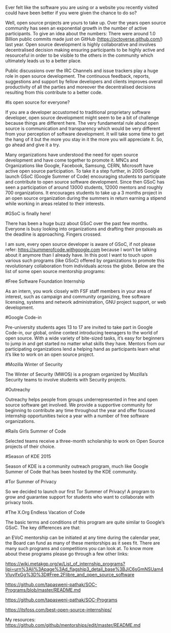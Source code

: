 Ever felt like the software you are using or a website you recently visited could have been better if you were given the chance to do so?

Well, open source projects are yours to take up. Over the years open source community has seen an exponential growth in the number of active participants. To give an idea about the numbers: There were around 1.0 Billion public commits made just on GitHub (https://octoverse.github.com/) last year. Open source development is highly collaborative and involves decentralised decision making ensuring participants to be highly active and resourceful in order to be visible to the others in the community which ultimately leads us to a better place.

Public discussions over the IRC Channels and issue trackers play a huge role in open source development. The continuous feedback, reports, suggestions and support by fellow developers and clients improves overall productivity of all the parties and moreover the decentralised decisions resulting from this contribute to a better code.

#Is open source for everyone?

If you are a developer accustomed to traditional proprietary software developer, open source development might seem to be a bit of challenge because things are different here. The very fundamental rule about open source is communication and transparency which would be very different from your perception of software development. It will take some time to get the hang of it but the more you stay in it the more you will appreciate it. So, go ahead and give it a try.

Many organizations have understood the need for open source development and have come together to promote it. MNCs and Organizations like Google, Facebook, Samsung, CERN, Microsoft have active open source participation. To take it a step further, in 2005 Google launch GSoC (Google Summer of Code) encouraging students to participate and contribute to open source software development. Since then GSoC has seen a participation of around 13000 students, 12000 mentors and roughly 700 organizations. It encourages students to take up a 3 months project in an open source organization during the summers in return earning a stipend while working in areas related to their interests.

#GSoC is finally here!

There has been a huge buzz about GSoC over the past few months. Everyone is busy looking into organizations and drafting their proposals as the deadline is approaching. Fingers crossed.

I am sure, every open source developer is aware of GSoC, if not please refer: https://summerofcode.withgoogle.com because I won’t be talking about it anymore than I already have. In this post I want to touch upon various such programs (like GSoC) offered by organizations to promote this revolutionary collaboration from individuals across the globe. Below are the list of some open source mentorship programs:

#Free Software Foundation Internship

As an intern, you work closely with FSF staff members in your area of interest, such as campaign and community organizing, free software licensing, systems and network administration, GNU project support, or web development.

#Google Code-in

Pre-university students ages 13 to 17 are invited to take part in Google Code-in, our global, online contest introducing teenagers to the world of open source. With a wide variety of bite-sized tasks, it’s easy for beginners to jump in and get started no matter what skills they have. Mentors from our participating organizations lend a helping hand as participants learn what it’s like to work on an open source project.

#Mozilla Winter of Security

The Winter of Security (MWOS) is a program organized by Mozilla’s Security teams to involve students with Security projects.

#Outreachy

Outreachy helps people from groups underrepresented in free and open source software get involved. We provide a supportive community for beginning to contribute any time throughout the year and offer focused internship opportunities twice a year with a number of free software organizations.

#Rails Girls Summer of Code

Selected teams receive a three-month scholarship to work on Open Source projects of their choice.

#Season of KDE 2015

Season of KDE is a community outreach program, much like Google Summer of Code that has been hosted by the KDE community.

#Tor Summer of Privacy

So we decided to launch our first Tor Summer of Privacy! A program to grow and guarantee support for students who want to collaborate with privacy tools.

#The X.Org Endless Vacation of Code

The basic terms and conditions of this program are quite similar to Google’s GSoC. The key differences are that:

an EVoC mentorship can be initiated at any time during the calendar year,
the Board can fund as many of these mentorships as it sees fit.
There are many such programs and competitions you can look at. To know more about these programs please go through a few other links:

https://wiki.metakgp.org/w/List_of_internship_programs?lipi=urn%3Ali%3Apage%3Ad_flagship3_detail_base%3BJiC6sGmNSUam4VluyIfxGg%3D%3D#Free.2Flibre_and_open_source_software

https://github.com/tapasweni-pathak/SOC-Programs/blob/master/README.md

https://github.com/tapasweni-pathak/SOC-Programs

https://itsfoss.com/best-open-source-internships/

My resources: https://github.com/github/mentorships/edit/master/README.md
